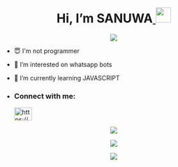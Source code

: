                                  
 <h1 align="center">    Hi, I’m SANUWA<a href="github.com/sanuwaofficial"> <img src="https://github.com/TheDudeThatCode/TheDudeThatCode/blob/master/Assets/Hi.gif" width="35px"></a></h1>
<p align="center"> <a href="github.com/sanuwaofficial"><img align="center" src="https://cardivo.vercel.app/api?name=sanuwaofficial&description=Hi,I am Sanuwa official.I am the creater of AquaBot.  nice to meet  you&image=https://avatars.githubusercontent.com/sanuwaofficial&usqp=CAU&backgroundColor=%23ecf0f1&instagram=__..sanuwa.__&github=sanuwaofficial&pattern=ticTacToe&colorPattern=%23eaeaea&site=aquabot.ga"/></a>




- 😇 I'm not programmer
 
- 👀 I’m interested on whatsapp bots

- 🌱 I’m currently learning JAVASCRIPT
- <h3 align="left">Connect with me:</h3><p>   <a href="https://instagram.com/__.sanuwa.__" target="blank"><img align="center" src="https://raw.githubusercontent.com/rahuldkjain/github-profile-readme-generator/master/src/images/icons/Social/instagram.svg" alt="https://www.instagram.com/__.sanuwa.__/" height="30" width="40" /></a>
</p>



 <p align="center"> <a href="https://github.com/sanuwaofficial"><img src="https://github-profile-trophy.vercel.app/?username=sanuwaofficial"></a></p>
 <p align="center"> <a href="https://github.com/sanuwaofficial"><img  src="https://github-readme-streak-stats.herokuapp.com/?user=sanuwaofficial&"></a></p>
<p align="center"> <a href="https://github.com/sanuwaofficial"><img  src="https://github-readme-stats.vercel.app/api?username=sanuwaofficial&show_icons=true&locale=en"></a></p>
